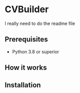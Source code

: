 # CVBuilder

I really need to do the readme file

## Prerequisites
* Python 3.8 or superior

## How it works

## Installation